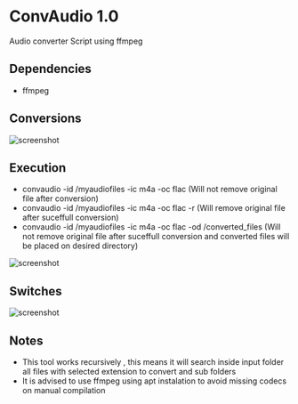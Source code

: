 # ConvAudio 1.0
Audio converter Script using ffmpeg

## Dependencies
- ffmpeg

## Conversions
![screenshot](https://i.postimg.cc/3Nf6qX4W/conv.png)

## Execution
- convaudio -id /myaudiofiles -ic m4a -oc flac 
(Will not remove original file after conversion)
- convaudio -id /myaudiofiles -ic m4a -oc flac -r
(Will remove original file after suceffull conversion)
- convaudio -id /myaudiofiles -ic m4a -oc flac -od /converted_files 
(Will not remove original file after suceffull conversion and converted files will be placed on desired directory)

![screenshot](https://i.postimg.cc/d0YjdRRG/shutter.png)

## Switches
![screenshot](https://i.postimg.cc/wBVdVsVR/switches.png)

## Notes
- This tool works recursively , this means it will search inside input folder all files with selected extension to convert and sub folders
- It is advised to use ffmpeg using apt instalation to avoid missing codecs on manual compilation


